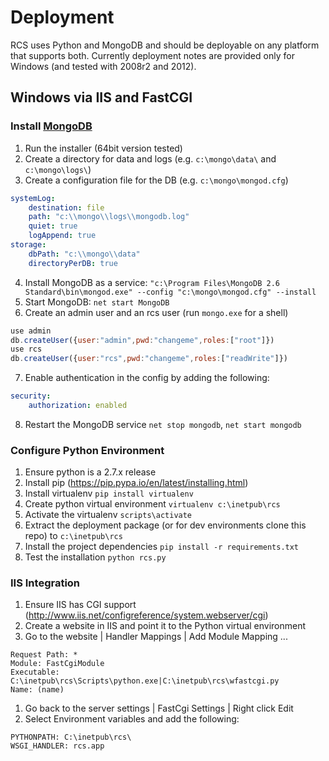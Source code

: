 # Deployment

RCS uses Python and MongoDB and should be deployable on any platform that
supports both.  Currently deployment notes are provided only for Windows (and
tested with 2008r2 and 2012).

## Windows via IIS and FastCGI

### Install [MongoDB](http://www.mongodb.org)
1. Run the installer (64bit version tested)
2. Create a directory for data and logs (e.g. `c:\mongo\data\` and `c:\mongo\logs\`)
3. Create a configuration file for the DB (e.g. `c:\mongo\mongod.cfg`)
```yaml
systemLog:
    destination: file
    path: "c:\\mongo\\logs\\mongodb.log"
    quiet: true
    logAppend: true
storage:
    dbPath: "c:\\mongo\\data"
    directoryPerDB: true
```
4. Install MongoDB as a service:
   `"c:\Program Files\MongoDB 2.6 Standard\bin\mongod.exe" --config "c:\mongo\mongod.cfg" --install`
5. Start MongoDB: `net start MongoDB`
6. Create an admin user and an rcs user (run `mongo.exe` for a shell)
```js
use admin
db.createUser({user:"admin",pwd:"changeme",roles:["root"]})
use rcs
db.createUser({user:"rcs",pwd:"changeme",roles:["readWrite"]})
```
7. Enable authentication in the config by adding the following:
```yaml
security:
    authorization: enabled
```
8. Restart the MongoDB service `net stop mongodb`, `net start mongodb`

### Configure Python Environment

1. Ensure python is a 2.7.x release
1. Install pip (https://pip.pypa.io/en/latest/installing.html)
1. Install virtualenv `pip install virtualenv`
1. Create python virtual environment `virtualenv c:\inetpub\rcs`
1. Activate the virtualenv `scripts\activate`
1. Extract the deployment package (or for dev environments clone this repo) to `c:\inetpub\rcs`
1. Install the project dependencies `pip install -r requirements.txt`
1. Test the installation `python rcs.py`

### IIS Integration

1. Ensure IIS has CGI support (http://www.iis.net/configreference/system.webserver/cgi)
1. Create a website in IIS and point it to the Python virtual environment
1. Go to the website | Handler Mappings | Add Module Mapping ...
```
Request Path: *
Module: FastCgiModule
Executable: C:\inetpub\rcs\Scripts\python.exe|C:\inetpub\rcs\wfastcgi.py
Name: (name)
```
1. Go back to the server settings | FastCgi Settings | Right click Edit
1. Select Environment variables and add the following:
```
PYTHONPATH: C:\inetpub\rcs\
WSGI_HANDLER: rcs.app
```
